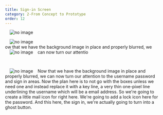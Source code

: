 ```yaml
---
title: Sign-in Screen
category: 2-From Concept to Prototype
order: 12
---  
```

<img style="padding: 0px 15px; float: left" src="https://iwilfried.github.io/Adobe-XD-eBook/images/XD-SignIn-01.png
" alt="no image"/>  


&nbsp; 


<img style="padding: 0px 15px; float: left" src="https://iwilfried.github.io/Adobe-XD-eBook/images/XD-SignIn-02.png
" alt="no image"/> 

&nbsp;   
 ow that we have the background image in place and properly blurred, we can now turn our attentio
<img style="padding: 0px 15px; float: left" src="https://iwilfried.github.io/Adobe-XD-eBook/images/XD-SignIn-03.png
" alt="no image"/>  

&nbsp;   

<img style="padding: 0px 15px; float: left" src="https://iwilfried.github.io/Adobe-XD-eBook/images/XD-SignIn-04.png
" alt="no image"/>Now that we have the background image in place and properly blurred, we can now turn our attention to the username password and sign in areas. Now the plan here is to not go with the boxes unless we need one and instead replace it with a key line, a very thin one-pixel line underlining the username which will be a email address. So we're going to create a little mail icon for right here. We're going to add a lock icon here for the password. And this here, the sign in, we're actually going to turn into a ghost button.  


&nbsp;   



&nbsp;   



&nbsp;   
